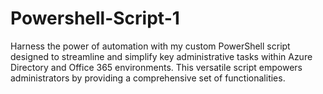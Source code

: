 # Powershell-Script-1
 Harness the power of automation with my custom PowerShell script designed to streamline and simplify key administrative tasks within Azure Directory and Office 365 environments. This versatile script empowers administrators by providing a comprehensive set of functionalities.
